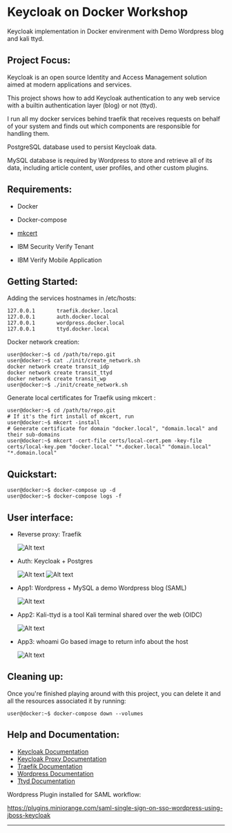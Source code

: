# Keycloak on Docker Workshop

Keycloak implementation in Docker envirenment with Demo Wordpress blog and kali ttyd.

## Project Focus:

Keycloak is an open source Identity and Access Management solution aimed at modern applications and services.

This project shows how to add Keycloak authentication to any web service with a builtin authentication layer (blog) or not (ttyd).

I run all my docker services behind traefik that receives requests on behalf of your system and finds out which components are responsible for handling them. 

PostgreSQL database used to persist Keycloak data.

MySQL database is required by Wordpress to store and retrieve all of its data, including article content, user profiles, and other custom plugins.

## Requirements:

- Docker

- Docker-compose

- [mkcert](https://github.com/FiloSottile/mkcert)

- IBM Security Verify Tenant

- IBM Verify Mobile Application 

## Getting Started:

Adding the services hostnames in /etc/hosts:

```console
127.0.0.1       traefik.docker.local
127.0.0.1       auth.docker.local
127.0.0.1       wordpress.docker.local
127.0.0.1       ttyd.docker.local
```

Docker network creation:

```console
user@docker:~$ cd /path/to/repo.git
user@docker:~$ cat ./init/create_network.sh
docker network create transit_idp
docker network create transit_ttyd
docker network create transit_wp
user@docker:~$ ./init/create_network.sh
```

Generate local certificates for Traefik using mkcert :

```console
user@docker:~$ cd /path/to/repo.git
# If it's the firt install of mkcert, run
user@docker:~$ mkcert -install
# Generate certificate for domain "docker.local", "domain.local" and their sub-domains
user@docker:~$ mkcert -cert-file certs/local-cert.pem -key-file certs/local-key.pem "docker.local" "*.docker.local" "domain.local" "*.domain.local"

```

## Quickstart:

```console
user@docker:~$ docker-compose up -d
user@docker:~$ docker-compose logs -f
```

## User interface:

- Reverse proxy: Traefik 

    ![Alt text](https://github.com/AnassChahbouni/DockerKeycloakWorkshop/blob/master/images/traefik.png?raw=true "Traefik")

- Auth: Keycloak + Postgres 

    ![Alt text](https://github.com/AnassChahbouni/DockerKeycloakWorkshop/blob/master/images/keycloak1.png?raw=true "Keycloak")
    ![Alt text](https://github.com/AnassChahbouni/DockerKeycloakWorkshop/blob/master/images/keycloak2.png?raw=true "Keycloak")

- App1: Wordpress + MySQL a demo Wordpress blog (SAML) 
  
  ![Alt text](https://github.com/AnassChahbouni/DockerKeycloakWorkshop/blob/master/images/wordpress.png?raw=true "Wordpress")

- App2: Kali-ttyd is a tool Kali terminal shared over the web (OIDC) 
  
  ![Alt text](https://github.com/AnassChahbouni/DockerKeycloakWorkshop/blob/master/images/ttyd.png?raw=true "ttyd")

- App3: whoami Go based image to return info about the host
  
  ![Alt text](https://github.com/AnassChahbouni/DockerKeycloakWorkshop/blob/master/images/whoami.png?raw=true "Whoami")
  
## Cleaning up:
  
  Once you're finished playing around with this project, you can delete it and all the resources associated it by running:
  
  ```console
  user@docker:~$ docker-compose down --volumes
  ```

## Help and Documentation:

- [Keycloak Documentation](https://www.keycloak.org/documentation.html)
- [Keycloak Proxy Documentation](https://www.keycloak.org/docs/latest/securing_apps/#_keycloak_generic_adapter)
- [Traefik Documentation](https://doc.traefik.io/traefik/)
- [Wordpress Documentation](https://fr.wordpress.com/)
- [Ttyd Documentation](https://tsl0922.github.io/ttyd)


Wordpress Plugin installed for SAML workflow:

https://plugins.miniorange.com/saml-single-sign-on-sso-wordpress-using-jboss-keycloak

---

